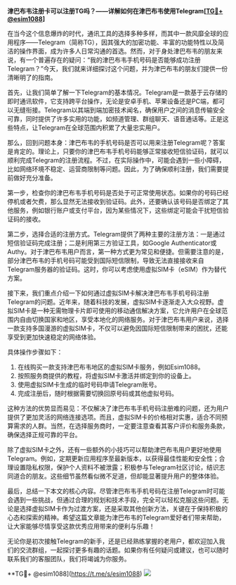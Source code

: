 **津巴布韦注册卡可以注册TG吗？——详解如何在津巴布韦使用Telegram[[TG💪+ @esim1088](https://t.me/s/esim1088)]**

在当今这个信息爆炸的时代，通讯工具的选择多种多样，而其中一款风靡全球的应用程序——Telegram（简称TG），因其强大的加密功能、丰富的功能特性以及简洁的操作界面，成为许多人日常沟通的首选。然而，对于身处津巴布韦的朋友来说，有一个普遍存在的疑问：“我的津巴布韦手机号码是否能够成功注册Telegram？”今天，我们就来详细探讨这个问题，并为津巴布韦的朋友们提供一份清晰明了的指南。

首先，让我们简单了解一下Telegram的基本情况。Telegram是一款基于云存储的即时通讯软件，它支持跨平台操作，无论是安卓手机、苹果设备还是PC端，都可以无缝衔接。Telegram以其端到端加密技术闻名，确保用户之间的消息传输安全可靠，同时提供了许多实用的功能，如频道管理、群组聊天、语音通话等。正是这些特点，让Telegram在全球范围内积累了大量忠实用户。

那么，回到问题本身：津巴布韦的手机号码是否可以用来注册Telegram呢？答案是肯定的。理论上，只要你的津巴布韦手机号码能够正常接收短信验证码，就可以顺利完成Telegram的注册流程。不过，在实际操作中，可能会遇到一些小障碍，比如网络环境不稳定、运营商限制等问题。因此，为了确保顺利注册，我们需要提前做好充分准备。

第一步，检查你的津巴布韦手机号码是否处于可正常使用状态。如果你的号码已经停机或者欠费，那么显然无法接收到验证码。此外，还要确认该号码是否绑定了其他服务，例如银行账户或支付平台，因为某些情况下，这些绑定可能会干扰短信验证码的接收。

第二步，选择合适的注册方式。Telegram提供了两种主要的注册方法：一是通过短信验证码完成注册；二是利用第三方验证工具，如Google Authenticator或Authy。对于津巴布韦用户而言，第一种方式更为常见和便捷。但需要注意的是，部分津巴布韦的手机号码可能受到国际短信限制，导致无法直接接收来自Telegram服务器的验证码。这时，你可以考虑使用虚拟SIM卡（eSIM）作为替代方案。

接下来，我们重点介绍一下如何通过虚拟SIM卡解决津巴布韦手机号码注册Telegram的问题。近年来，随着科技的发展，虚拟SIM卡逐渐走入大众视野。虚拟SIM卡是一种无需物理卡片即可使用的移动通信解决方案，它允许用户在全球范围内自由切换国家和地区，享受本地化的网络服务。对于津巴布韦用户来说，选择一款支持多国漫游的虚拟SIM卡，不仅可以避免因国际短信限制带来的困扰，还能享受到更加快速稳定的网络体验。

具体操作步骤如下：
1. 在线购买一款支持津巴布韦地区的虚拟SIM卡服务，例如Esim1088。
2. 按照服务商提供的教程，将虚拟SIM卡激活并绑定到你的设备上。
3. 使用虚拟SIM卡生成的临时号码申请Telegram账号。
4. 完成注册后，随时根据需要切换回原号码或其他虚拟号码。

这种方法的优势显而易见：不仅解决了津巴布韦手机号码注册难的问题，还为用户提供了更加灵活的网络连接选项。而且，虚拟SIM卡的价格相对实惠，适合不同预算需求的人群。当然，在选择服务商时，一定要注意查看其客户评价和服务条款，确保选择正规可靠的平台。

除了虚拟SIM卡之外，还有一些额外的小技巧可以帮助津巴布韦用户更好地使用Telegram。例如，定期更新应用程序至最新版本，以获得最佳性能和安全性；合理设置隐私权限，保护个人资料不被泄露；积极参与Telegram社区讨论，结识志同道合的朋友。这些细节虽然看似微不足道，但却能显著提升用户的整体体验。

最后，总结一下本文的核心内容。尽管津巴布韦手机号码在注册Telegram时可能会遇到一些挑战，但通过合理的规划和技术手段，完全可以轻松克服这些问题。无论是选择虚拟SIM卡作为过渡方案，还是采取其他创新方法，关键在于保持积极的心态和探索的精神。希望这篇文章能为津巴布韦的Telegram爱好者们带来帮助，让大家能够尽情享受这款优秀应用带来的便利与乐趣！

无论你是初次接触Telegram的新手，还是已经熟练掌握的老用户，都欢迎加入我们的交流群组，一起探讨更多有趣的话题。如果你有任何疑问或建议，也可以随时联系我们的客服团队，我们将竭诚为你服务。

**TG💪+ @esim1088](https://t.me/s/esim1088) ![](https://i.postimg.cc/4NQfJmqS/Snipaste-2025-05-13-00-14-12.png)